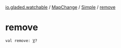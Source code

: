 [io.gladed.watchable](../../index.md) / [MapChange](../index.md) / [Simple](index.md) / [remove](./remove.md)

# remove

`val remove: `[`V`](index.md#V)`?`